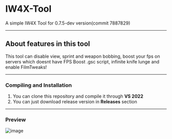 # IW4X-Tool
A simple IW4X Tool for 0.7.5-dev version(commit 7887829)
____
## About features in this tool
This tool can disable view, sprint and weapon bobbing, boost your fps on servers which doesnt have FPS Boost .gsc script, infinite knife lunge and enable FilmTweaks!
____
### Compiling and Installation
1. You can clone this repository and compile it through **VS 2022**
2. You can just download release version in **Releases** section
____
### Preview
![image](https://user-images.githubusercontent.com/48512277/188955493-603a0c53-c949-495b-b578-8cabe20a3019.png)
